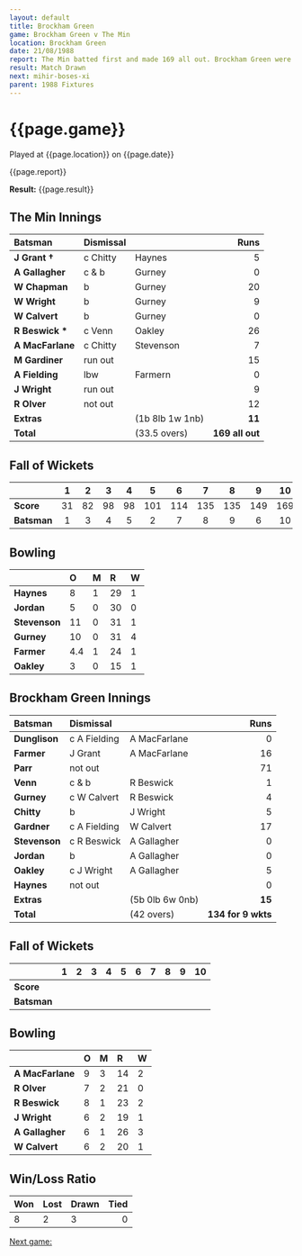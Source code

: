 ```yaml
---
layout: default
title: Brockham Green
game: Brockham Green v The Min
location: Brockham Green
date: 21/08/1988
report: The Min batted first and made 169 all out. Brockham Green were 134 for 9 wkts when time ran out
result: Match Drawn
next: mihir-boses-xi
parent: 1988 Fixtures
---
```


# {{page.game}}

Played at {{page.location}} on {{page.date}}

{{page.report}}

**Result:** {{page.result}}

## The Min Innings

| Batsman | Dismissal |  | Runs |
|:---|:---|---|---:|
| **J Grant &#8224;** | c Chitty | Haynes | 5 | 
| **A Gallagher** | c & b | Gurney | 0 | 
| **W Chapman** | b | Gurney | 20 | 
| **W Wright** | b | Gurney | 9 | 
| **W Calvert** | b  | Gurney | 0 | 
| **R Beswick &#42;** | c Venn | Oakley | 26 | 
| **A MacFarlane** | c Chitty | Stevenson | 7 | 
| **M Gardiner** | run out |  | 15 | 
| **A Fielding** | lbw | Farmern | 0 | 
| **J Wright** | run out |  | 9 | 
| **R Olver** | not out |  | 12 | 
| **Extras** | | (1b 8lb 1w 1nb) | **11** | 
| **Total** | | (33.5 overs) | **169 all out** | 

## Fall of Wickets

| | 1 | 2 | 3 | 4 | 5 | 6 | 7 | 8 | 9 | 10 |
|---|:---:|:---:|:---:|:---:|:---:|:---:|:---:|:---:|:---:|:---:|
| **Score** | 31 | 82 | 98 | 98 | 101 | 114 | 135 | 135 | 149 | 169 | 
| **Batsman** | 1 | 3 | 4 | 5 | 2 | 7 | 8 | 9 | 6 | 10 | 

## Bowling

| | O | M | R | W |
|---|:---|:---|:---|:---|
| **Haynes** | 8 | 1 | 29 | 1 | 
| **Jordan** | 5 | 0 | 30 | 0 | 
| **Stevenson** | 11 | 0 | 31 | 1 | 
| **Gurney** | 10 | 0 | 31 | 4 |
| **Farmer** | 4.4 | 1 | 24 | 1 | 
| **Oakley** | 3 | 0 | 15 | 1 | 

## Brockham Green Innings

| Batsman | Dismissal |  | Runs |
|:---|:---|---|---:|
| **Dunglison** | c A Fielding | A MacFarlane | 0 | 
| **Farmer** | J Grant | A MacFarlane | 16 | 
| **Parr** | not out |  | 71 | 
| **Venn** | c & b | R Beswick | 1 | 
| **Gurney** | c W Calvert | R Beswick | 4 | 
| **Chitty** | b | J Wright | 5 |
| **Gardner** | c A Fielding | W Calvert | 17 | 
| **Stevenson** | c R Beswick | A Gallagher | 0 |
| **Jordan** | b | A Gallagher | 0 | 
| **Oakley** | c J Wright | A Gallagher | 5 | 
| **Haynes** | not out |  | 0 |
| **Extras** | | (5b 0lb 6w 0nb) | **15** | 
| **Total** | | (42 overs) | **134 for 9 wkts** | 

## Fall of Wickets

| | 1 | 2 | 3 | 4 | 5 | 6 | 7 | 8 | 9 | 10 |
|---|:---:|:---:|:---:|:---:|:---:|:---:|:---:|:---:|:---:|:---:|
| **Score** |  |  |  |  |  |  |  |  |  |  |
| **Batsman** |  |  |  |  |  |  |  |  |  |  |

## Bowling

| | O | M | R | W |
|---|:---|:---|:---|:---|
| **A MacFarlane** | 9 | 3 | 14 | 2 | 
| **R Olver** | 7 | 2 | 21 | 0 | 
| **R Beswick** | 8 | 1 | 23 | 2 | 
| **J Wright** | 6 | 2 | 19 | 1 | 
| **A Gallagher** | 6 | 1 | 26 | 3 |
| **W Calvert** | 6 | 2 | 20 | 1 |

## Win/Loss Ratio

| Won | Lost | Drawn | Tied |
|:---|:---|:---|---:|
| 8 | 2 | 3 | 0 |

[Next game:]({{page.next}})